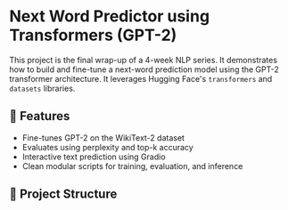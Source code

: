 # Next Word Predictor using Transformers (GPT-2)

This project is the final wrap-up of a 4-week NLP series. It demonstrates how to build and fine-tune a next-word prediction model using the GPT-2 transformer architecture. It leverages Hugging Face's `transformers` and `datasets` libraries.

## 🚀 Features

- Fine-tunes GPT-2 on the WikiText-2 dataset
- Evaluates using perplexity and top-k accuracy
- Interactive text prediction using Gradio
- Clean modular scripts for training, evaluation, and inference

## 📁 Project Structure

